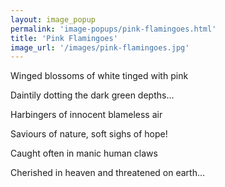 ```yaml
---
layout: image_popup
permalink: 'image-popups/pink-flamingoes.html'
title: 'Pink Flamingoes'
image_url: '/images/pink-flamingoes.jpg'
---
```


Winged blossoms of white tinged with pink

Daintily dotting the dark green depths...

Harbingers of innocent blameless air

Saviours of nature, soft sighs of hope!

Caught often in manic human claws

Cherished in heaven and threatened on earth...
